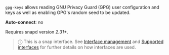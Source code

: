 `gpg-keys` allows reading GNU Privacy Guard (GPG) user configuration and keys as well as enabling GPG's random seed to be updated.

**Auto-connect**: no

Requires snapd version _2.31+_.

> ⓘ  This is a snap interface. See [Interface management](/t/interface-management/6154) and [Supported interfaces](/t/supported-interfaces/7744) for further details on how interfaces are used.